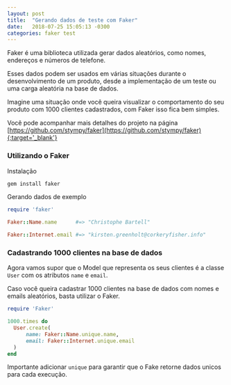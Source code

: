 ```yaml
---
layout: post
title:  "Gerando dados de teste com Faker"
date:   2018-07-25 15:05:13 -0300
categories: faker test
---
```


Faker é uma biblioteca utilizada gerar dados aleatórios, como nomes, endereços e números de telefone.

Esses dados podem ser usados em várias situações durante o desenvolvimento de um produto, desde a implementação de um teste ou uma carga aleatória na base de dados.

Imagine uma situação onde você queira visualizar o comportamento do seu produto com 1000 clientes cadastrados, com Faker isso fica bem simples.

Você pode acompanhar mais detalhes do projeto na página [https://github.com/stympy/faker](https://github.com/stympy/faker){:target='_blank'}

### Utilizando o Faker

Instalação

```bash
gem install faker
```

Gerando dados de exemplo

```ruby
require 'faker'

Faker::Name.name      #=> "Christophe Bartell"

Faker::Internet.email #=> "kirsten.greenholt@corkeryfisher.info"
```

### Cadastrando 1000 clientes na base de dados

Agora vamos supor que o Model que representa os seus clientes é a classe `User` com os atributos `name` e `email`.

Caso você queira cadastrar 1000 clientes na base de dados com nomes e emails aleatórios, basta utilizar o Faker.

```ruby
require 'Faker'

1000.times do
  User.create(
      name: Faker::Name.unique.name,
      email: Faker::Internet.unique.email
  )
end
```

Importante adicionar `unique` para garantir que o Fake retorne dados unicos para cada execução.
